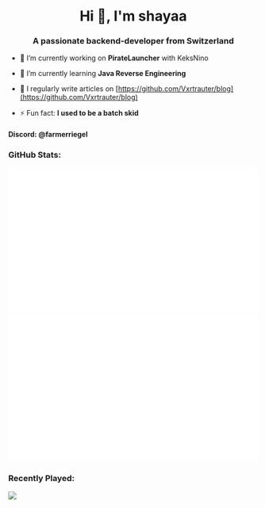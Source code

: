 <h1 align="center">Hi 👋, I'm shayaa</h1>
<h3 align="center">A passionate backend-developer from Switzerland</h3>

- 🔭 I’m currently working on **PirateLauncher** with KeksNino

- 🌱 I’m currently learning **Java Reverse Engineering**

- 📝 I regularly write articles on [https://github.com/Vxrtrauter/blog](https://github.com/Vxrtrauter/blog)

- ⚡ Fun fact: **I used to be a batch skid**

<h4>Discord: @farmerriegel</h4>
<p align="left">
</p>


<H3>GitHub Stats:</H3>

![](https://raw.githubusercontent.com/Vxrtrauter/profile/master/generated/overview.svg#gh-dark-mode-only)
![](https://raw.githubusercontent.com/Vxrtrauter/profile/master/generated/languages.svg#gh-dark-mode-only)


<H3>Recently Played:</H3>


![](https://spotify-recently-played-readme.vercel.app/api?user=jq6qk1shwdxbe781eq5ig4d77)






